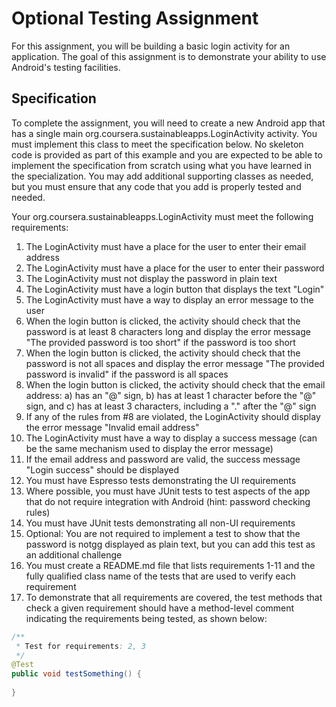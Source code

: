 # Optional Testing Assignment

For this assignment, you will be building a basic login activity for an application. The
goal of this assignment is to demonstrate your ability to use Android's testing facilities. 

## Specification

To complete the assignment, you will need to create a new Android app that has a single 
main org.coursera.sustainableapps.LoginActivity activity. You must implement this class
to meet the specification below. No skeleton code is provided as part of this example
and you are expected to be able to implement the specification from scratch using what
you have learned in the specialization. You may add additional supporting classes as 
needed, but you must ensure that any code that you add is properly tested and needed.

Your org.coursera.sustainableapps.LoginActivity must meet the following requirements:

1. The LoginActivity must have a place for the user to enter their email address
2. The LoginActivity must have a place for the user to enter their password
3. The LoginActivity must not display the password in plain text
4. The LoginActivity must have a login button that displays the text "Login"
5. The LoginActivity must have a way to display an error message to the user
6. When the login button is clicked, the activity should check that the password is
   at least 8 characters long and display the error message "The provided password
   is too short" if the password is too short
7. When the login button is clicked, the activity should check that the password is
   not all spaces and display the error message "The provided password is invalid"
   if the password is all spaces
8. When the login button is clicked, the activity should check that the email address:
   a) has an "@" sign, b) has at least 1 character before the "@" sign, and c) has
   at least 3 characters, including a "." after the "@" sign
9. If any of the rules from #8 are violated, the LoginActivity should display the
   error message "Invalid email address"
10. The LoginActivity must have a way to display a success message (can be the same
    mechanism used to display the error message)
11. If the email address and password are valid, the success message "Login success"
    should be displayed
12. You must have Espresso tests demonstrating the UI requirements
13. Where possible, you must have JUnit tests to test aspects of the app that do not
    require integration with Android (hint: password checking rules)
14. You must have JUnit tests demonstrating all non-UI requirements
15. Optional: You are not required to implement a test to show that the password is notgg
    displayed as plain text, but you can add this test as an additional challenge
16. You must create a README.md file that lists requirements 1-11 and the fully qualified
    class name of the tests that are used to verify each requirement
17. To demonstrate that all requirements are covered, the test methods that check a given
    requirement should have a method-level comment indicating the requirements being tested,
    as shown below:
    
```java
/**
 * Test for requirements: 2, 3
 */
@Test
public void testSomething() {
    
}
```

